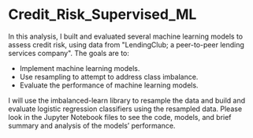 # Credit_Risk_Supervised_ML

In this analysis, I built and evaluated several machine learning models to assess credit risk, using data from "LendingClub; a peer-to-peer lending services company".
The goals are to:

- Implement machine learning models.
- Use resampling to attempt to address class imbalance.
- Evaluate the performance of machine learning models.

I will use the imbalanced-learn library to resample the data and build and evaluate logistic regression classifiers using the resampled data.
Please look in the Jupyter Notebook files to see the code, models, and brief summary and analysis of the models’ performance. 

